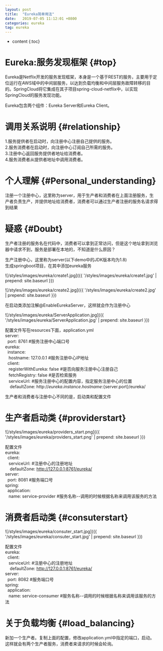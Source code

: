 ```yaml
---
layout: post
title:  "Eureka简单用法"
date:   2019-07-05 11:12:01 +0800
categories: eureka
tag: eureka
---
```


* content
{:toc}


Eureka:服务发现框架		{#top}
==================

Eureka是Netflix开发的服务发现框架，本身是一个基于REST的服务，主要用于定位运行在AWS域中的中间层服务，以达到负载均衡和中间层服务故障转移的目的。SpringCloud将它集成在其子项目spring-cloud-netflix中，以实现SpringCloud的服务发现功能。

Eureka包含两个组件：Eureka Server和Eureka Client。

调用关系说明		{#relationship}
===================

1.服务提供者在启动时，向注册中心注册自己提供的服务。<br>
2.服务消费者在启动时，向注册中心订阅自己所需的服务。<br>
3.注册中心返回服务提供者地址给消费者。<br>
4.服务消费者从提供者地址中调用消费者。<br>

个人理解			{#Personal_understanding}
===================

注册一个注册中心，这里称为server，用于生产者和消费者在上面注册服务，生产者负责生产，并提供地址给消费者，消费者可以通过生产者注册的服务名请求得到结果

疑惑				{#Doubt}
=================== 

生产者注册的服务名在代码中，消费者可以拿到正常访问，但是这个地址拿到浏览器中请求不到，服务是部署在本地的，不知道是什么原因？

生产注册中心，这里称为server(以下demo中的JDK版本均为1.8)<br>
生成springboot项目，在其中添加eureka服务

![/styles/images/eureka/create1.jpg]({{ '/styles/images/eureka/create1.jpg' | prepend: site.baseurl  }})

![/styles/images/eureka/create2.jpg]({{ '/styles/images/eureka/create2.jpg' | prepend: site.baseurl  }})

在启动类添加注解@EnableEurekaServer，这样就会作为注册中心

![/styles/images/eureka/ServerApplication.jpg]({{ '/styles/images/eureka/ServerApplication.jpg' | prepend: site.baseurl  }})

配置文件写在resources下面，application.yml<br>
server:<br>
&nbsp;&nbsp;port: 8761 #服务注册中心端口号<br>
eureka:<br>
&nbsp;&nbsp;instance:<br>
&nbsp;&nbsp;&nbsp;hostname: 127.0.0.1 #服务注册中心IP地址<br>
&nbsp;&nbsp;client:<br>
&nbsp;&nbsp;&nbsp;registerWithEureka: false #是否向服务注册中心注册自己<br>
&nbsp;&nbsp;&nbsp;fetchRegistry: false #是否检索服务<br>
&nbsp;&nbsp;&nbsp;serviceUrl: #服务注册中心的配置内容，指定服务注册中心的位置<br>
&nbsp;&nbsp;&nbsp;&nbsp;defaultZone: http://${eureka.instance.hostname}:${server.port}/eureka/<br>

生产者和消费者与注册中心不同的是，启动类和配置文件<br>

生产者启动类		{#providerstart}
======================

![/styles/images/eureka/providers_start.png]({{ '/styles/images/eureka/providers_start.png' | prepend: site.baseurl  }})

配置文件<br>
eureka:<br>
&nbsp;&nbsp;client:<br>
&nbsp;&nbsp;&nbsp;serviceUrl: #注册中心的注册地址<br>
&nbsp;&nbsp;&nbsp;&nbsp;defaultZone: http://127.0.0.1:8761/eureka/<br>
server:<br>
&nbsp;&nbsp;port: 8081  #服务端口号<br>
spring:<br>
&nbsp;&nbsp;application:<br>
&nbsp;&nbsp;&nbsp;name: service-provider #服务名称--调用的时候根据名称来调用该服务的方法<br>

消费者启动类		{#consuterstart}
=====================

![/styles/images/eureka/consuter_start.jpg]({{ '/styles/images/eureka/consuter_start.jpg' | prepend: site.baseurl  }})

配置文件<br>
eureka:<br>
&nbsp;&nbsp;client:<br>
&nbsp;&nbsp;&nbsp;serviceUrl: #注册中心的注册地址<br>
&nbsp;&nbsp;&nbsp;&nbsp;defaultZone: http://127.0.0.1:8761/eureka/<br>
server:<br>
&nbsp;&nbsp;port: 8082  #服务端口号<br>
spring:<br>
&nbsp;&nbsp;application:<br>
&nbsp;&nbsp;&nbsp;name: service-consumer #服务名称--调用的时候根据名称来调用该服务的方法<br>

关于负载均衡		{#load_balancing}
=================

新加一个生产者。复制上面的配置，修改application.yml中指定的端口，启动。<br>
这样就会有两个生产者服务，消费者来请求的时候会轮询。



